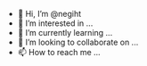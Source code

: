 - 👋 Hi, I’m @negiht
- 👀 I’m interested in ...
- 🌱 I’m currently learning ...
- 💞️ I’m looking to collaborate on ...
- 📫 How to reach me ...

<!---
negiht/negiht is a ✨ special ✨ repository because its `README.md` (this file) appears on your GitHub profile.
You can click the Preview link to take a look at your changes.
--->
